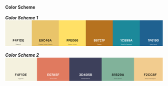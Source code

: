 **Color Scheme**<br><br>
***Color Scheme 1***
**![Image: ColorScheme1](ColorScheme1.png)** <br><br>
***Color Scheme 2***
**![Image: ColorScheme2](ColorScheme2.png)**

